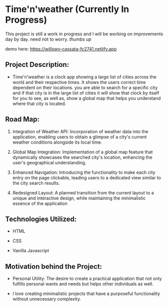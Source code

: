 # Time'n'weather (Currently In Progress)

This project is still a work in progress and I will be working on improvements day by day. need not to worry. *thumbs up*

demo here: https://willowy-cassata-fc2741.netlify.app

## Project Description: 

- Time'n'weather  is a clock app showing a large list of cities across the world and their respective times. It shows the users correct time dependent on their locations. you are able to search for a specific city and if that city is in the large list of cities it will show that clock by itself for you to see, as well as, show a global map that helps you understand where that city is located.

## Road Map: 

1. Integration of Weather API: Incorporation of weather data into the application, enabling users to obtain a glimpse of a city's current weather conditions alongside its local time.

2. Global Map Integration: Implementation of a global map feature that dynamically showcases the searched city's location, enhancing the user's geographical understanding.

3. Enhanced Navigation: Introducing the functionality to make each city entry on the page clickable, leading users to a dedicated view similar to the city search results.

4. Redesigned Layout: A planned transition from the current layout to a unique and interactive design, while maintaining the minimalistic essence of the application 

## Technologies Utilized: 


- HTML

- CSS

- Vanilla Javascript

## Motivation behind the Project: 

- Personal Utility: The desire to create a practical application that not only fulfills personal wants and needs but helps other individuals as well.

- I love creating  minimalistic projects that have a purposeful functionality without unnecessary complexity.